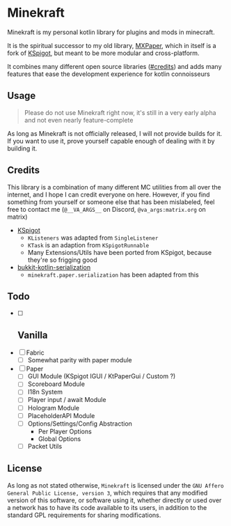 # Minekraft

Minekraft is my personal kotlin library for plugins and mods in minecraft.

It is the spiritual successor to my old library, [MXPaper](https://github.com/maxbossing/mxpaper), which in itself 
is a fork of [KSpigot](https://github.com/jakobkmar/kspigot), but meant to be more modular and cross-platform.

It combines many different open source libraries ([#credits](#credits)) and adds many features that ease the 
development experience for kotlin connoisseurs 

## Usage
> Please do not use Minekraft right now, it's still in a very early alpha and not even nearly feature-complete

As long as Minekraft is not officially released, I will not provide builds for it. If you want to use it,
prove yourself capable enough of dealing with it by building it.

## Credits
This library is a combination of many different MC utilities from all over the internet, and I hope I can credit
everyone on here. However, if you find something from yourself or someone else that has been mislabeled, feel free
to contact me (`@__VA_ARGS__` on Discord, `@va_args:matrix.org` on matrix)

- [KSpigot](https://github.com/jakobkmar/kspigot) 
  - `KListeners` was adapted from `SingleListener`
  - `KTask` is an adaption from `KSpigotRunnable`
  - Many Extensions/Utils have been ported from KSpigot, because they're so frigging good
- [bukkit-kotlin-serialization](https://github.com/typst-io/bukkit-kotlin-serialization)
  - `minekraft.paper.serialization` has been adapted from this

## Todo
- [ ] Vanilla
  - 
- [ ] Fabric 
  - [ ] Somewhat parity with paper module
- [ ] Paper
  - [ ] GUI Module (KSpigot IGUI / KtPaperGui / Custom ?)
  - [ ] Scoreboard Module
  - [ ] I18n System
  - [ ] Player input / await Module
  - [ ] Hologram Module
  - [ ] PlaceholderAPI Module
  - [ ] Options/Settings/Config Abstraction 
    - Per Player Options
    - Global Options
  - [ ] Packet Utils

## License
As long as not stated otherwise, `Minekraft` is licensed under the `GNU Affero General Public License, version 3`,
which requires that any modified version of this software, or software using it, whether directly or used over a 
network has to have its code available to its users, in addition to the standard GPL requirements for sharing
modifications. 